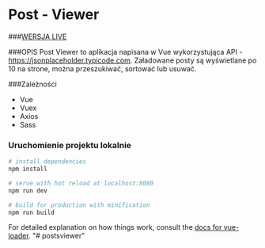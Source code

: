 # Post - Viewer

###[WERSJA LIVE](https://post-viewer-mz.netlify.app)

###OPIS
Post Viewer to aplikacja napisana w Vue wykorzystująca API - https://jsonplaceholder.typicode.com. Załadowane posty są wyświetlane po 10 na strone, można przeszukiwać, sortować lub usuwać.

###Zależności
- Vue
- Vuex
- Axios
- Sass

### Uruchomienie projektu lokalnie

``` bash
# install dependencies
npm install

# serve with hot reload at localhost:8080
npm run dev

# build for production with minification
npm run build
```

For detailed explanation on how things work, consult the [docs for vue-loader](http://vuejs.github.io/vue-loader).
"# postsviewer"
